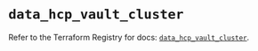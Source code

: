 # `data_hcp_vault_cluster`

Refer to the Terraform Registry for docs: [`data_hcp_vault_cluster`](https://registry.terraform.io/providers/hashicorp/hcp/0.96.0/docs/data-sources/vault_cluster).
